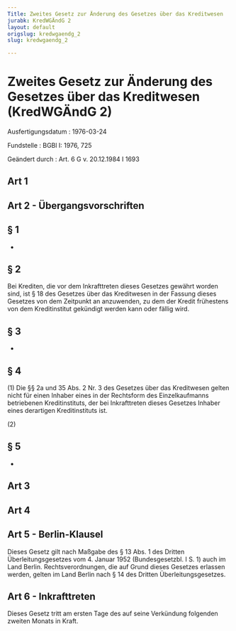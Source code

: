 ```yaml
---
Title: Zweites Gesetz zur Änderung des Gesetzes über das Kreditwesen
jurabk: KredWGÄndG 2
layout: default
origslug: kredwgaendg_2
slug: kredwgaendg_2

---
```


# Zweites Gesetz zur Änderung des Gesetzes über das Kreditwesen (KredWGÄndG 2)

Ausfertigungsdatum
:   1976-03-24

Fundstelle
:   BGBl I: 1976, 725

Geändert durch
:   Art. 6 G v. 20.12.1984 I 1693


## Art 1



## Art 2 - Übergangsvorschriften



## § 1

-


## § 2

Bei Krediten, die vor dem Inkrafttreten dieses Gesetzes gewährt worden
sind, ist § 18 des Gesetzes über das Kreditwesen in der Fassung dieses
Gesetzes von dem Zeitpunkt an anzuwenden, zu dem der Kredit frühestens
von dem Kreditinstitut gekündigt werden kann oder fällig wird.


## § 3

-


## § 4

(1) Die §§ 2a und 35 Abs. 2 Nr. 3 des Gesetzes über das Kreditwesen
gelten nicht für einen Inhaber eines in der Rechtsform des
Einzelkaufmanns betriebenen Kreditinstituts, der bei Inkrafttreten
dieses Gesetzes Inhaber eines derartigen Kreditinstituts ist.

(2)


## § 5

-


## Art 3



## Art 4



## Art 5 - Berlin-Klausel

Dieses Gesetz gilt nach Maßgabe des § 13 Abs. 1 des Dritten
Überleitungsgesetzes vom 4. Januar 1952 (Bundesgesetzbl. I S. 1) auch
im Land Berlin. Rechtsverordnungen, die auf Grund dieses Gesetzes
erlassen werden, gelten im Land Berlin nach § 14 des Dritten
Überleitungsgesetzes.


## Art 6 - Inkrafttreten

Dieses Gesetz tritt am ersten Tage des auf seine Verkündung folgenden
zweiten Monats in Kraft.

